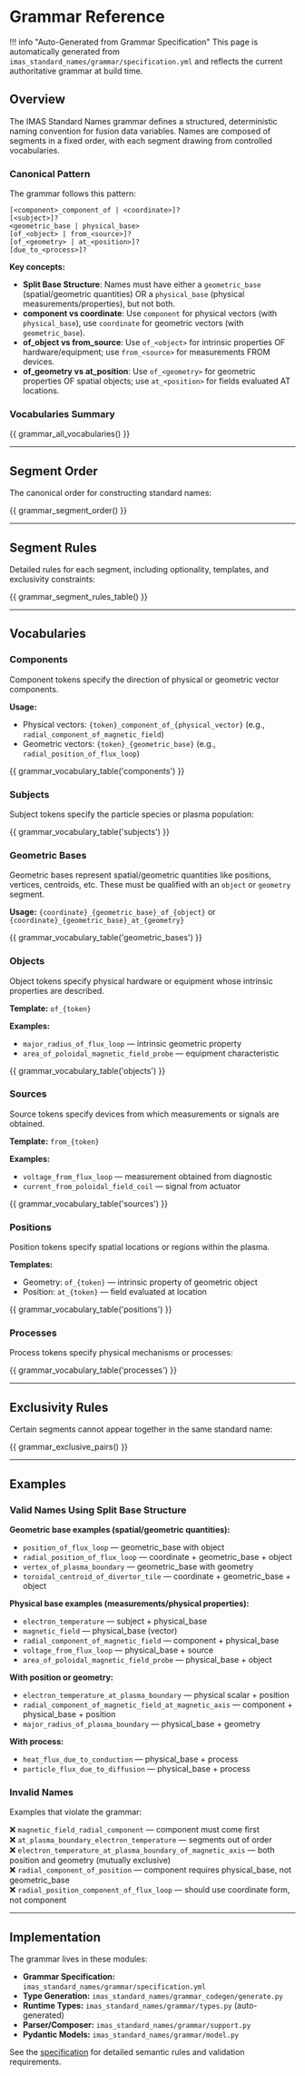 # Grammar Reference

!!! info "Auto-Generated from Grammar Specification"
This page is automatically generated from `imas_standard_names/grammar/specification.yml`
and reflects the current authoritative grammar at build time.

## Overview

The IMAS Standard Names grammar defines a structured, deterministic naming convention
for fusion data variables. Names are composed of segments in a fixed order, with
each segment drawing from controlled vocabularies.

### Canonical Pattern

The grammar follows this pattern:

```text
[<component>_component_of | <coordinate>]?
[<subject>]?
<geometric_base | physical_base>
[of_<object> | from_<source>]?
[of_<geometry> | at_<position>]?
[due_to_<process>]?
```

**Key concepts:**

- **Split Base Structure**: Names must have either a `geometric_base` (spatial/geometric quantities) OR a `physical_base` (physical measurements/properties), but not both.
- **component vs coordinate**: Use `component` for physical vectors (with `physical_base`), use `coordinate` for geometric vectors (with `geometric_base`).
- **of_object vs from_source**: Use `of_<object>` for intrinsic properties OF hardware/equipment; use `from_<source>` for measurements FROM devices.
- **of_geometry vs at_position**: Use `of_<geometry>` for geometric properties OF spatial objects; use `at_<position>` for fields evaluated AT locations.

### Vocabularies Summary

{{ grammar_all_vocabularies() }}

---

## Segment Order

The canonical order for constructing standard names:

{{ grammar_segment_order() }}

---

## Segment Rules

Detailed rules for each segment, including optionality, templates, and exclusivity constraints:

{{ grammar_segment_rules_table() }}

---

## Vocabularies

### Components

Component tokens specify the direction of physical or geometric vector components.

**Usage:**

- Physical vectors: `{token}_component_of_{physical_vector}` (e.g., `radial_component_of_magnetic_field`)
- Geometric vectors: `{token}_{geometric_base}` (e.g., `radial_position_of_flux_loop`)

{{ grammar_vocabulary_table('components') }}

### Subjects

Subject tokens specify the particle species or plasma population:

{{ grammar_vocabulary_table('subjects') }}

### Geometric Bases

Geometric bases represent spatial/geometric quantities like positions, vertices, centroids, etc. These must be qualified with an `object` or `geometry` segment.

**Usage:** `{coordinate}_{geometric_base}_of_{object}` or `{coordinate}_{geometric_base}_at_{geometry}`

{{ grammar_vocabulary_table('geometric_bases') }}

### Objects

Object tokens specify physical hardware or equipment whose intrinsic properties are described.

**Template:** `of_{token}`

**Examples:**

- `major_radius_of_flux_loop` — intrinsic geometric property
- `area_of_poloidal_magnetic_field_probe` — equipment characteristic

{{ grammar_vocabulary_table('objects') }}

### Sources

Source tokens specify devices from which measurements or signals are obtained.

**Template:** `from_{token}`

**Examples:**

- `voltage_from_flux_loop` — measurement obtained from diagnostic
- `current_from_poloidal_field_coil` — signal from actuator

{{ grammar_vocabulary_table('sources') }}

### Positions

Position tokens specify spatial locations or regions within the plasma.

**Templates:**

- Geometry: `of_{token}` — intrinsic property of geometric object
- Position: `at_{token}` — field evaluated at location

{{ grammar_vocabulary_table('positions') }}

### Processes

Process tokens specify physical mechanisms or processes:

{{ grammar_vocabulary_table('processes') }}

---

## Exclusivity Rules

Certain segments cannot appear together in the same standard name:

{{ grammar_exclusive_pairs() }}

---

## Examples

### Valid Names Using Split Base Structure

**Geometric base examples (spatial/geometric quantities):**

- `position_of_flux_loop` — geometric_base with object
- `radial_position_of_flux_loop` — coordinate + geometric_base + object
- `vertex_of_plasma_boundary` — geometric_base with geometry
- `toroidal_centroid_of_divertor_tile` — coordinate + geometric_base + object

**Physical base examples (measurements/physical properties):**

- `electron_temperature` — subject + physical_base
- `magnetic_field` — physical_base (vector)
- `radial_component_of_magnetic_field` — component + physical_base
- `voltage_from_flux_loop` — physical_base + source
- `area_of_poloidal_magnetic_field_probe` — physical_base + object

**With position or geometry:**

- `electron_temperature_at_plasma_boundary` — physical scalar + position
- `radial_component_of_magnetic_field_at_magnetic_axis` — component + physical_base + position
- `major_radius_of_plasma_boundary` — physical_base + geometry

**With process:**

- `heat_flux_due_to_conduction` — physical_base + process
- `particle_flux_due_to_diffusion` — physical_base + process

### Invalid Names

Examples that violate the grammar:

❌ `magnetic_field_radial_component` — component must come first  
❌ `at_plasma_boundary_electron_temperature` — segments out of order  
❌ `electron_temperature_at_plasma_boundary_of_magnetic_axis` — both position and geometry (mutually exclusive)  
❌ `radial_component_of_position` — component requires physical_base, not geometric_base  
❌ `radial_position_component_of_flux_loop` — should use coordinate form, not component

---

## Implementation

The grammar lives in these modules:

- **Grammar Specification:** `imas_standard_names/grammar/specification.yml`
- **Type Generation:** `imas_standard_names/grammar_codegen/generate.py`
- **Runtime Types:** `imas_standard_names/grammar/types.py` (auto-generated)
- **Parser/Composer:** `imas_standard_names/grammar/support.py`
- **Pydantic Models:** `imas_standard_names/grammar/model.py`

See the [specification](development/specification.md) for detailed semantic rules and validation requirements.
